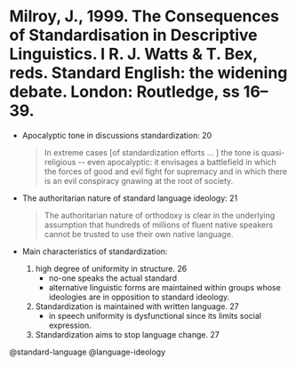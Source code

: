# Milroy, J., 1999. The Consequences of Standardisation in Descriptive Linguistics.  I R. J. Watts & T. Bex, reds. Standard English: the widening debate. London: Routledge, ss 16–39.

- Apocalyptic tone in discussions standardization: 20

  > In extreme cases [of standardization efforts … ] the tone is quasi-religious -- even apocalyptic: it envisages a battlefield in which the forces of good and evil fight for supremacy and in which there is an evil conspiracy gnawing at the root of society.

- The authoritarian nature of standard language ideology: 21

  > The authoritarian nature of orthodoxy is clear in the underlying assumption that hundreds of millions of fluent native speakers cannot be trusted to use their own native language.

- Main characteristics of standardization:
  1. high degree of uniformity in structure. 26
      - no-one speaks the actual standard
      - alternative linguistic forms are maintained within groups whose ideologies are in opposition to standard ideology.
  2. Standardization is maintained with written language. 27
     - in speech uniformity is dysfunctional since its limits social expression.
  3. Standardization aims to stop language change. 27

@standard-language
@language-ideology
